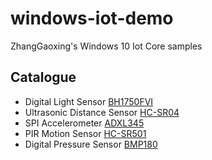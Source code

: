 # windows-iot-demo
ZhangGaoxing's Windows 10 Iot Core samples

## Catalogue
* Digital Light Sensor [BH1750FVI](https://github.com/ZhangGaoxing/windows-iot-demo/tree/master/BH1750FVIDemo)
* Ultrasonic Distance Sensor [HC-SR04](https://github.com/ZhangGaoxing/windows-iot-demo/tree/master/HC_SR04Demo)
* SPI Accelerometer [ADXL345](https://github.com/ZhangGaoxing/windows-iot-demo/tree/master/ADXL345Demo)
* PIR Motion Sensor [HC-SR501](https://github.com/ZhangGaoxing/windows-iot-demo/tree/master/HC_SR501Demo)
* Digital Pressure Sensor [BMP180](https://github.com/ZhangGaoxing/windows-iot-demo/tree/master/BMP180Demo)

